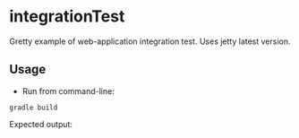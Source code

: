 # integrationTest

Gretty example of web-application integration test. Uses jetty latest version.

## Usage

- Run from command-line:

```
gradle build
```

Expected output:
